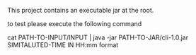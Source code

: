 This project contains an executable jar at the root.

to test please execute the following command 

cat PATH-TO-INPUT/INPUT | java -jar PATH-TO-JAR/cli-1.0.jar  SIMITALUTED-TIME IN HH:mm format


